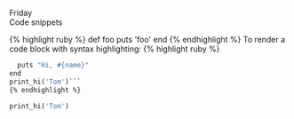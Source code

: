 ---
---
Friday  
Code snippets  


{% highlight ruby %}
def foo
  puts 'foo'
end
{% endhighlight %}
To render a code block with syntax highlighting:
{% highlight ruby %}
```def print_hi(name)
  puts "Hi, #{name}"
end
print_hi('Tom')```
{% endhighlight %}

print_hi('Tom')  
